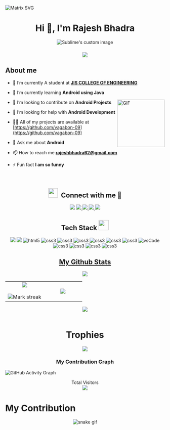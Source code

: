  ![Matrix SVG](https://raw.githubusercontent.com/rodrigograca31/rodrigograca31/master/matrix.svg)
<h1 align="center">Hi 👋, I'm Rajesh Bhadra</h1>
<p align="center">
  <img src="https://user-images.githubusercontent.com/89797141/190187596-e815232a-a86f-4332-83ce-0e3280409bfb.png" alt="Sublime's custom image"/>
</p>


  <h3 align="center" href="https://github.com/DenverCoder1/readme-typing-svg"><img src="https://readme-typing-svg.herokuapp.com?&font=IBM+Plex+Sans&color=F0F6FC&size=20&lines=Welcome+to+my+GitHub+Profile!;I'm+A+passionate+Android+developer+from+India;I'm+enjoying+my+journy;Learning+new+things" /></h3>


##  About me

- 🔭 I’m currently A student at [**JIS COLLEGE OF ENGINEERING**](https://www.jiscollege.ac.in/)

- 🌱 I’m currently learning **Android using Java**

<img align="right" height="150rem" alt="GIF" src="https://user-images.githubusercontent.com/89797141/190404889-560a4b36-670d-4569-8b90-a1484785ff97.gif" />

- 👯 I’m looking to contribute on **Android Projects**

- 🤝 I’m looking for help with **Android Development**

- 👨‍💻 All of my projects are available at [https://github.com/vagabon-09](https://github.com/vagabon-09)

- 💬 Ask me about **Android**

- 📫 How to reach me **rajeshbhadra62@gmail.com**

- ⚡ Fun fact **I am so funny**

<br/>
<h2 align="center" > <img src="https://media.giphy.com/media/iY8CRBdQXODJSCERIr/giphy.gif" width="30" height="30" style="margin-right: 10px;">Connect with me 🤝 </h2>
<div align = "center">
<a target="_blank" href="https://www.linkedin.com/in/rajesh-bhadra-40a282202/"><img src="https://img.shields.io/badge/-LinkedIn-0077B5?style=for-the-badge&logo=Linkedin&logoColor=white"></img></a>
<a target="_blank" href="https://twitter.com/vagabon_09"><img src="https://img.shields.io/badge/-Twitter-1DA1F2?style=for-the-badge&logo=Twitter&logoColor=white">
<a target="_blank" href="https://www.facebook.com/rajesh.bhabra.9/"><img src="https://img.shields.io/badge/-Facebook-3b5998?style=for-the-badge&logo=Facebook&logoColor=white">
  <a target="_blank" href="https://www.instagram.com/vagabon_09/"><img src="https://img.shields.io/badge/-Instagram-fb3958?style=for-the-badge&logo=Instagram&logoColor=white">
    <a target="_blank" href="https://www.hackerrank.com/rajeshbhadra62"><img src="https://img.shields.io/badge/-HackerRank-093611?style=for-the-badge&logo=HackerRank&logoColor=white">

</div>

<h2 align = "center" > <a> Tech Stack </a> <img src = "https://media2.giphy.com/media/QssGEmpkyEOhBCb7e1/giphy.gif?cid=ecf05e47a0n3gi1bfqntqmob8g9aid1oyj2wr3ds3mg700bl&rid=giphy.gif" width = 32px> </h2> 

<div align="center">

<img src="https://img.shields.io/badge/-Java-FFFF00?style=for-the-badge&logo=java&logoColor=white">
<img src="https://img.shields.io/badge/-C-0000FF?style=for-the-badge&logo=C&logoColor=white">
<img src="https://img.shields.io/badge/html-E34F26.svg?style=for-the-badge&logo=html5&logoColor=white" alt="html5"/> 
<img src="https://img.shields.io/badge/css-1572B6.svg?style=for-the-badge&logo=css3&logoColor=white"alt="css3"/>
<img src="https://img.shields.io/badge/php-7377ad.svg?style=for-the-badge&logo=php&logoColor=white"alt="css3"/>
<img src="https://img.shields.io/badge/xml-ee7801.svg?style=for-the-badge&logo=ExtensibleMarkupLanguage&logoColor=white"alt="css3"/>
<img src="https://img.shields.io/badge/github-000000.svg?style=for-the-badge&logo=github&logoColor=white"alt="css3"/>
<img src="https://img.shields.io/badge/androidstudio-00de7a.svg?style=for-the-badge&logo=androidstudio&logoColor=white"alt="css3"/>
<img src="https://img.shields.io/badge/intellijidea-000000.svg?style=for-the-badge&logo=intellijidea&logoColor=white"alt="css3"/>

<img src="https://img.shields.io/badge/vscode-007ACC.svg?style=for-the-badge&logo=visualstudiocode&logoColor=white" alt="vsCode"/> 
<img src="https://img.shields.io/badge/firebase-e97b0c.svg?style=for-the-badge&logo=firebase&logoColor=white"alt="css3"/>  
<img src="https://img.shields.io/badge/roomdatabase-0c0f36.svg?style=for-the-badge&logo=roomdatabase&logoColor=white"alt="css3"/>
 <img src="https://img.shields.io/badge/mysqli-00718b.svg?style=for-the-badge&logo=mysqlimprove&logoColor=white"alt="css3"/>
 <img src="https://img.shields.io/badge/sqlite-003a55.svg?style=for-the-badge&logo=sqlite&logoColor=white"alt="css3"/>
  
  
</div>


<h2 align="center"><u>My Github Stats</u></h2>



<p  align="center">
<img src="https://user-images.githubusercontent.com/73097560/115834477-dbab4500-a447-11eb-908a-139a6edaec5c.gif"> 
                  
  <br>

  
  
  
<table border="0" align="center">
<tr border="0">
<td width="50%" align="center">
  
  <img  align="center"  src="https://github-readme-stats.vercel.app/api?username=vagabon-09&count_private=true&show_icons=trueline_height=21&theme=github_dark" />
  <br></br>
  <img  alt="Mark streak" src="https://github-readme-streak-stats.herokuapp.com/?user=vagabon-09&theme=holi-theme" />


  
</td>

<td width="50%" align="center">

  <img  align="center"  src="https://github-readme-stats.vercel.app/api/top-langs/?username=vagabon-09&layout=compact&theme=github_dark&langs_count=10&exclude_repo=kasweb"/>
  
  </td>
</tr>
</table>

<p  align="center">
<img src="https://user-images.githubusercontent.com/73097560/115834477-dbab4500-a447-11eb-908a-139a6edaec5c.gif"> 
                  
  <br>
<br>



<h1 align ="center"> Trophies </h1>


<p align = "center">
<img align = "center" src="https://github-profile-trophy.vercel.app/?username=vagabon-09&theme=onestar">
  </p>
</p>  
                                                                                    


<h3 align = "center" > My Contribution Graph </h3>

<div align="centre">
                   
![GitHub Activity Graph](https://activity-graph.herokuapp.com/graph?username=vagabon-09&bg_color=000000&color=4fff67&line=4fff67&point=ffffff&area=true&hide_border=true)  </div>

<p align="center"> 
 Total Visitors <br>
  <img src="https://profile-counter.glitch.me/vagabon-09/count.svg" />
</p>

# My Contribution
<div align = "center">

![snake gif](https://github.com/vagabon-09/vagabon-09/blob/output/github-contribution-grid-snake.svg)

</div>
